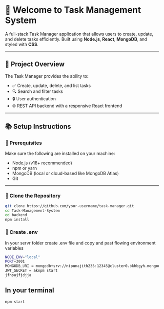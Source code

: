 # 🧩 Welcome to Task Management System

A full-stack Task Manager application that allows users to create, update, and delete tasks efficiently. Built using **Node.js**, **React**, **MongoDB**, and styled with **CSS**.

---

## 📝 Project Overview

The Task Manager provides the ability to:

- ✅ Create, update, delete, and list tasks
- 🔍 Search and filter tasks
- 🔒 User authentication
- 🌐 REST API backend with a responsive React frontend

---

## 📚 Setup Instructions

### 🔧 Prerequisites

Make sure the following are installed on your machine:

- Node.js (v18+ recommended)
- npm or yarn
- MongoDB (local or cloud-based like MongoDB Atlas)
- Git
---

### 📁 Clone the Repository

```bash
git clone https://github.com/your-username/task-manager.git
cd Task-Management-System
cd backend
npm install
```
### 📁 Create .env
In your servr folder create .env file and copy and past flowing environment variables

```bash
NODE_ENV="local"
PORT=3001
MONGODB_URI = mongodb+srv://nipunajith235:12345@cluster0.bkhbgyh.mongodb.net/?retryWrites=true&w=majority&appName=Cluster0
JWT_SECRET = aknpm start
jfhsajfjdjja
```
## In your terminal
```bash
npm start





